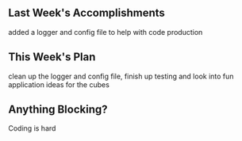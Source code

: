 ## Last Week's Accomplishments
added a logger and config file to help with code production

## This Week's Plan
clean up the logger and config file, finish up testing and
look into fun application ideas for the cubes

## Anything Blocking?
Coding is hard
